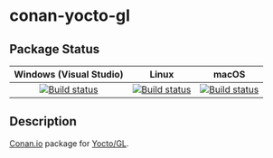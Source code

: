 # conan-yocto-gl

## Package Status

| Windows (Visual Studio) | Linux | macOS |
|:-----------------------:|:-----:|:-----:|
|[![Build status](https://github.com/SpaceIm/conan-yocto-gl/workflows/.github/workflows/windows.yml/badge.svg?branch=testing%2F4.2.0)](https://github.com/SpaceIm/conan-yocto-gl/actions/workflows/windows.yml?query=branch%3Atesting%2F4.2.0)|[![Build status](https://github.com/SpaceIm/conan-yocto-gl/workflows/.github/workflows/linux.yml/badge.svg?branch=testing%2F4.2.0)](https://github.com/SpaceIm/conan-yocto-gl/actions/workflows/linux.yml?query=branch%3Atesting%2F4.2.0)|[![Build status](https://github.com/SpaceIm/conan-yocto-gl/workflows/.github/workflows/macos.yml/badge.svg?branch=testing%2F4.2.0)](https://github.com/SpaceIm/conan-yocto-gl/actions/workflows/macos.yml?query=branch%3Atesting%2F4.2.0)|

## Description

[Conan.io](https://conan.io) package for [Yocto/GL](https://github.com/xelatihy/yocto-gl).
